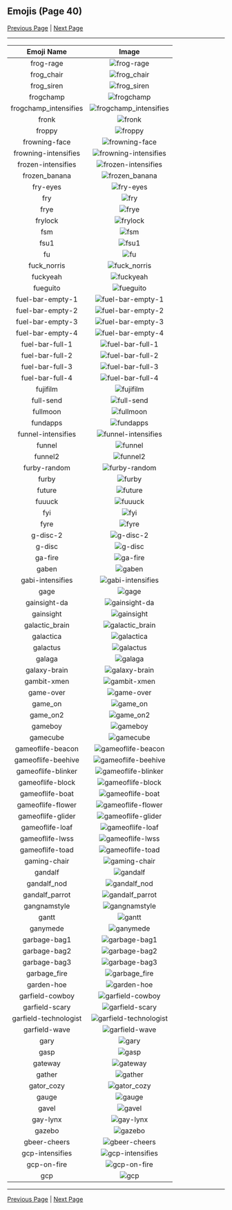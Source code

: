 
## Emojis (Page 40)

[Previous Page](/docs/hc/page-f-0039.md)
  | [Next Page](/docs/hc/page-g-0041.md)

<hr />

|Emoji Name|Image|
| :-: | :-: |
|frog-rage| ![frog-rage](/emojis/hc/frog-rage.gif)|
|frog_chair| ![frog_chair](/emojis/hc/frog_chair.png)|
|frog_siren| ![frog_siren](/emojis/hc/frog_siren.gif)|
|frogchamp| ![frogchamp](/emojis/hc/frogchamp.png)|
|frogchamp_intensifies| ![frogchamp_intensifies](/emojis/hc/frogchamp_intensifies.gif)|
|fronk| ![fronk](/emojis/hc/fronk.png)|
|froppy| ![froppy](/emojis/hc/froppy.png)|
|frowning-face| ![frowning-face](/emojis/hc/frowning-face.gif)|
|frowning-intensifies| ![frowning-intensifies](/emojis/hc/frowning-intensifies.gif)|
|frozen-intensifies| ![frozen-intensifies](/emojis/hc/frozen-intensifies.gif)|
|frozen_banana| ![frozen_banana](/emojis/hc/frozen_banana.png)|
|fry-eyes| ![fry-eyes](/emojis/hc/fry-eyes.gif)|
|fry| ![fry](/emojis/hc/fry.png)|
|frye| ![frye](/emojis/hc/frye.jpg)|
|frylock| ![frylock](/emojis/hc/frylock.gif)|
|fsm| ![fsm](/emojis/hc/fsm.gif)|
|fsu1| ![fsu1](/emojis/hc/fsu1.png)|
|fu| ![fu](/emojis/hc/fu.png)|
|fuck_norris| ![fuck_norris](/emojis/hc/fuck_norris.png)|
|fuckyeah| ![fuckyeah](/emojis/hc/fuckyeah.png)|
|fueguito| ![fueguito](/emojis/hc/fueguito.png)|
|fuel-bar-empty-1| ![fuel-bar-empty-1](/emojis/hc/fuel-bar-empty-1.png)|
|fuel-bar-empty-2| ![fuel-bar-empty-2](/emojis/hc/fuel-bar-empty-2.png)|
|fuel-bar-empty-3| ![fuel-bar-empty-3](/emojis/hc/fuel-bar-empty-3.png)|
|fuel-bar-empty-4| ![fuel-bar-empty-4](/emojis/hc/fuel-bar-empty-4.png)|
|fuel-bar-full-1| ![fuel-bar-full-1](/emojis/hc/fuel-bar-full-1.png)|
|fuel-bar-full-2| ![fuel-bar-full-2](/emojis/hc/fuel-bar-full-2.png)|
|fuel-bar-full-3| ![fuel-bar-full-3](/emojis/hc/fuel-bar-full-3.png)|
|fuel-bar-full-4| ![fuel-bar-full-4](/emojis/hc/fuel-bar-full-4.png)|
|fujifilm| ![fujifilm](/emojis/hc/fujifilm.png)|
|full-send| ![full-send](/emojis/hc/full-send.jpg)|
|fullmoon| ![fullmoon](/emojis/hc/fullmoon.png)|
|fundapps| ![fundapps](/emojis/hc/fundapps.png)|
|funnel-intensifies| ![funnel-intensifies](/emojis/hc/funnel-intensifies.gif)|
|funnel| ![funnel](/emojis/hc/funnel.png)|
|funnel2| ![funnel2](/emojis/hc/funnel2.png)|
|furby-random| ![furby-random](/emojis/hc/furby-random.gif)|
|furby| ![furby](/emojis/hc/furby.gif)|
|future| ![future](/emojis/hc/future.png)|
|fuuuck| ![fuuuck](/emojis/hc/fuuuck.png)|
|fyi| ![fyi](/emojis/hc/fyi.png)|
|fyre| ![fyre](/emojis/hc/fyre.png)|
|g-disc-2| ![g-disc-2](/emojis/hc/g-disc-2.png)|
|g-disc| ![g-disc](/emojis/hc/g-disc.png)|
|ga-fire| ![ga-fire](/emojis/hc/ga-fire.gif)|
|gaben| ![gaben](/emojis/hc/gaben.png)|
|gabi-intensifies| ![gabi-intensifies](/emojis/hc/gabi-intensifies.gif)|
|gage| ![gage](/emojis/hc/gage.png)|
|gainsight-da| ![gainsight-da](/emojis/hc/gainsight-da.png)|
|gainsight| ![gainsight](/emojis/hc/gainsight.png)|
|galactic_brain| ![galactic_brain](/emojis/hc/galactic_brain.png)|
|galactica| ![galactica](/emojis/hc/galactica.png)|
|galactus| ![galactus](/emojis/hc/galactus.gif)|
|galaga| ![galaga](/emojis/hc/galaga.png)|
|galaxy-brain| ![galaxy-brain](/emojis/hc/galaxy-brain.png)|
|gambit-xmen| ![gambit-xmen](/emojis/hc/gambit-xmen.gif)|
|game-over| ![game-over](/emojis/hc/game-over.png)|
|game_on| ![game_on](/emojis/hc/game_on.jpg)|
|game_on2| ![game_on2](/emojis/hc/game_on2.jpg)|
|gameboy| ![gameboy](/emojis/hc/gameboy.gif)|
|gamecube| ![gamecube](/emojis/hc/gamecube.png)|
|gameoflife-beacon| ![gameoflife-beacon](/emojis/hc/gameoflife-beacon.gif)|
|gameoflife-beehive| ![gameoflife-beehive](/emojis/hc/gameoflife-beehive.png)|
|gameoflife-blinker| ![gameoflife-blinker](/emojis/hc/gameoflife-blinker.gif)|
|gameoflife-block| ![gameoflife-block](/emojis/hc/gameoflife-block.png)|
|gameoflife-boat| ![gameoflife-boat](/emojis/hc/gameoflife-boat.png)|
|gameoflife-flower| ![gameoflife-flower](/emojis/hc/gameoflife-flower.png)|
|gameoflife-glider| ![gameoflife-glider](/emojis/hc/gameoflife-glider.gif)|
|gameoflife-loaf| ![gameoflife-loaf](/emojis/hc/gameoflife-loaf.png)|
|gameoflife-lwss| ![gameoflife-lwss](/emojis/hc/gameoflife-lwss.gif)|
|gameoflife-toad| ![gameoflife-toad](/emojis/hc/gameoflife-toad.gif)|
|gaming-chair| ![gaming-chair](/emojis/hc/gaming-chair.png)|
|gandalf| ![gandalf](/emojis/hc/gandalf.png)|
|gandalf_nod| ![gandalf_nod](/emojis/hc/gandalf_nod.gif)|
|gandalf_parrot| ![gandalf_parrot](/emojis/hc/gandalf_parrot.gif)|
|gangnamstyle| ![gangnamstyle](/emojis/hc/gangnamstyle.gif)|
|gantt| ![gantt](/emojis/hc/gantt.png)|
|ganymede| ![ganymede](/emojis/hc/ganymede.png)|
|garbage-bag1| ![garbage-bag1](/emojis/hc/garbage-bag1.png)|
|garbage-bag2| ![garbage-bag2](/emojis/hc/garbage-bag2.png)|
|garbage-bag3| ![garbage-bag3](/emojis/hc/garbage-bag3.png)|
|garbage_fire| ![garbage_fire](/emojis/hc/garbage_fire.gif)|
|garden-hoe| ![garden-hoe](/emojis/hc/garden-hoe.jpg)|
|garfield-cowboy| ![garfield-cowboy](/emojis/hc/garfield-cowboy.png)|
|garfield-scary| ![garfield-scary](/emojis/hc/garfield-scary.png)|
|garfield-technologist| ![garfield-technologist](/emojis/hc/garfield-technologist.png)|
|garfield-wave| ![garfield-wave](/emojis/hc/garfield-wave.gif)|
|gary| ![gary](/emojis/hc/gary.png)|
|gasp| ![gasp](/emojis/hc/gasp.png)|
|gateway| ![gateway](/emojis/hc/gateway.png)|
|gather| ![gather](/emojis/hc/gather.jpg)|
|gator_cozy| ![gator_cozy](/emojis/hc/gator_cozy.png)|
|gauge| ![gauge](/emojis/hc/gauge.png)|
|gavel| ![gavel](/emojis/hc/gavel.png)|
|gay-lynx| ![gay-lynx](/emojis/hc/gay-lynx.png)|
|gazebo| ![gazebo](/emojis/hc/gazebo.png)|
|gbeer-cheers| ![gbeer-cheers](/emojis/hc/gbeer-cheers.jpg)|
|gcp-intensifies| ![gcp-intensifies](/emojis/hc/gcp-intensifies.gif)|
|gcp-on-fire| ![gcp-on-fire](/emojis/hc/gcp-on-fire.gif)|
|gcp| ![gcp](/emojis/hc/gcp.png)|

<hr/>

[Previous Page](/docs/hc/page-f-0039.md)
  | [Next Page](/docs/hc/page-g-0041.md)